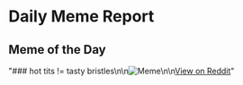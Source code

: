 # Daily Meme Report

## Meme of the Day
"### hot tits != tasty bristles\n\n![Meme](https://i.redd.it/myljbiqld5wd1.png)\n\n[View on Reddit](https://redd.it/1g8w045)"
